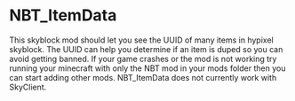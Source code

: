 # NBT_ItemData
This skyblock mod should let you see the UUID of many items in hypixel skyblock. The UUID can help you determine if an item is duped so you can avoid getting banned. If your game crashes or the mod is not working try running your minecraft with only the NBT mod in your mods folder then you can start adding other mods. NBT_ItemData does not currently work with SkyClient.


